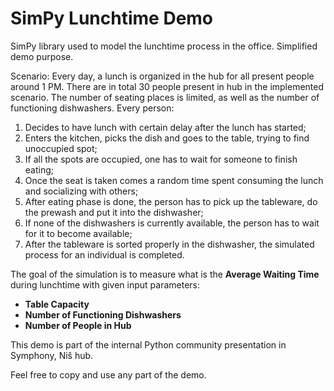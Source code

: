 # SimPy Lunchtime Demo
SimPy library used to model the lunchtime process in the office. Simplified demo purpose.

Scenario: Every day, a lunch is organized in the hub for all present people around 1 PM. There are in total 30 people present in hub in the implemented scenario. The number of seating places is limited, as well as the number of functioning dishwashers. 
Every person:
1. Decides to have lunch with certain delay after the lunch has started;
2. Enters the kitchen, picks the dish and goes to the table, trying to find unoccupied spot;
3. If all the spots are occupied, one has to wait for someone to finish eating;
4. Once the seat is taken comes a random time spent consuming the lunch and socializing with others;
5. After eating phase is done, the person has to pick up the tableware, do the prewash and put it into the dishwasher;
6. If none of the dishwashers is currently available, the person has to wait for it to become available;
7. After the tableware is sorted properly in the dishwasher, the simulated process for an individual is completed.

The goal of the simulation is to measure what is the **Average Waiting Time** during lunchtime with given input parameters:
- **Table Capacity**
- **Number of Functioning Dishwashers**
- **Number of People in Hub**

This demo is part of the internal Python community presentation in Symphony, Niš hub. 

Feel free to copy and use any part of the demo.

